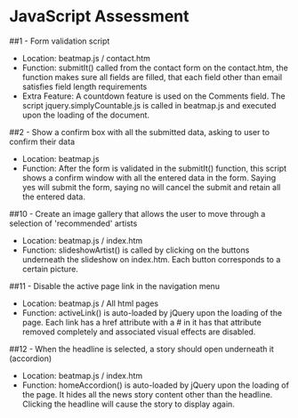 # JavaScript Assessment

##1 - Form validation script

* Location: beatmap.js / contact.htm
* Function: submitIt() called from the contact form on the contact.htm, the function makes sure all fields are filled, that each field other than email satisfies field length requirements
* Extra Feature: A countdown feature is used on the Comments field. The script jquery.simplyCountable.js is called in beatmap.js and executed upon the loading of the document.

##2 - Show a confirm box with all the submitted data, asking to user to confirm their data

* Location: beatmap.js
* Function: After the form is validated in the submitIt() function, this script shows a confirm window with all the entered data in the form. Saying yes will submit the form, saying no will cancel the submit and retain all the entered data.

##10 - Create an image gallery that allows the user to move through a selection of 'recommended' artists

* Location: beatmap.js / index.htm
* Function: slideshowArtist() is called by clicking on the buttons underneath the slideshow on index.htm. Each button corresponds to a certain picture.

##11 - Disable the active page link in the navigation menu

* Location: beatmap.js / All html pages
* Function: activeLink() is auto-loaded by jQuery upon the loading of the page. Each link has a href attribute with a # in it has that attribute removed completely and associated visual effects are disabled.

##12 - When the headline is selected, a story should open underneath it (accordion)
* Location: beatmap.js / index.htm
* Function: homeAccordion() is auto-loaded by jQuery upon the loading of the page. It hides all the news story content other than the headline. Clicking the headline will cause the story to display again.


